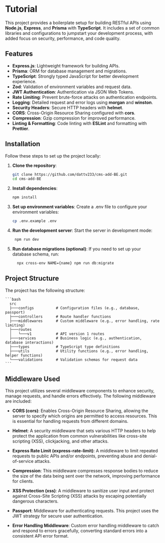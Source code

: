 # Tutorial

This project provides a boilerplate setup for building RESTful APIs using **Node.js**, **Express**, and **Prisma** with **TypeScript**. It includes a set of common libraries and configurations to jumpstart your development process, with added focus on security, performance, and code quality.

## Features

- **Express.js**: Lightweight framework for building APIs.
- **Prisma**: ORM for database management and migrations.
- **TypeScript**: Strongly typed JavaScript for better development experience.
- **Zod**: Validation of environment variables and request data.
- **JWT Authentication**: Authentication via JSON Web Tokens.
- **Rate Limiting**: Prevent brute-force attacks on authentication endpoints.
- **Logging**: Detailed request and error logs using **morgan** and **winston**.
- **Security Headers**: Secure HTTP headers with **helmet**.
- **CORS**: Cross-Origin Resource Sharing configured with **cors**.
- **Compression**: Gzip compression for improved performance.
- **Linting & Formatting**: Code linting with **ESLint** and formatting with **Prettier**.

## Installation

Follow these steps to set up the project locally:

1. **Clone the repository**:

   ```bash
   git clone https://github.com/dattv233/cms-add-BE.git
   cd cms-add-BE
   ```

2. **Install dependencies**:

   ```bash
   npm install
   ```

3. **Set up environment variables**: Create a .env file to configure your environment variables:

   ```bash
   cp .env.example .env
   ```

4. **Run the development server**: Start the server in development mode:

   ```bash
    npm run dev
   ```

5. **Run database migrations (optional)**: If you need to set up your database schema, run:
   ```bash
     npx cross-env NAME={name} npm run db:migrate
   ```

## Project Structure

The project has the following structure:

    ```bash
      src
      ├───configs          # Configuration files (e.g., database, passport)
      ├───controllers      # Route handler functions
      ├───middlewares      # Custom middleware (e.g., error handling, rate limiting)
      ├───routes
      │   └───v1           # API version 1 routes
      ├───services         # Business logic (e.g., authentication, database interactions)
      ├───types            # TypeScript type definitions
      ├───utils            # Utility functions (e.g., error handling, helper functions)
      └───validations      # Validation schemas for request data
    ```

## Middleware Used

This project utilizes several middleware components to enhance security, manage requests, and handle errors effectively. The following middleware are included:

- **CORS (cors)**: Enables Cross-Origin Resource Sharing, allowing the server to specify which origins are permitted to access resources. This is essential for handling requests from different domains.

- **Helmet**: A security middleware that sets various HTTP headers to help protect the application from common vulnerabilities like cross-site scripting (XSS), clickjacking, and other attacks.

- **Express Rate Limit (express-rate-limit)**: A middleware to limit repeated requests to public APIs and/or endpoints, preventing abuse and denial-of-service attacks.

- **Compression**: This middleware compresses response bodies to reduce the size of the data being sent over the network, improving performance for clients.

- **XSS Protection (xss)**: A middleware to sanitize user input and protect against Cross-Site Scripting (XSS) attacks by escaping potentially dangerous characters.

- **Passport**: Middleware for authenticating requests. This project uses the JWT strategy for secure user authentication.

- **Error Handling Middleware**: Custom error handling middleware to catch and respond to errors gracefully, converting standard errors into a consistent API error format.

